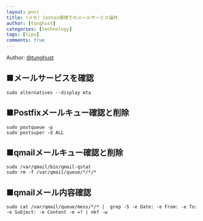 ```yaml
---
layout: post
title: (メモ) Centos環境でのメールサービス操作
author: [tunghust]
categories: [technology]
tags: [tips]
comments: true
---
```


Author: [@tunghust](https://github.com/tunghust)

## ■メールサービスを確認 
`sudo alternatives --display mta`

## ■Postfixメールキュー確認と削除
`sudo postqueue -p`  
`sudo postsuper -d ALL`

## ■qmailメールキュー確認と削除
`sudo /var/qmail/bin/qmail-qstat`  
`sudo rm -f /var/qmail/queue/*/*/*`

## ■qmailメール内容確認
`sudo cat /var/qmail/queue/mess/*/* |  grep -5 -e Date: -e From: -e To: -e Subject: -e Content -e =? | nkf -w`

